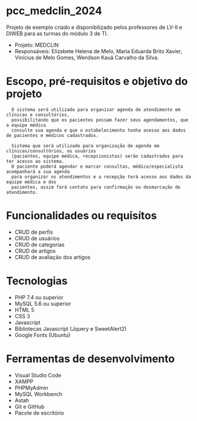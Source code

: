 # pcc_medclin_2024
Projeto de exemplo criado e disponibilizado pelos professores de LV-II e DIWEB para as turmas do módulo 3 de TI.
- Projeto: MEDCLIN
- Responsáveis: Elizabete Helena de Melo, Maria Eduarda Brito Xavier, Vinícius de Melo Gomes, Wendson Kauã Carvalho da Silva.

# Escopo, pré-requisitos e objetivo do projeto
      O sistema será utilizado para organizar agenda de atendimento em clínicas e consultórios,
      possibilitando que os pacientes possam fazer seus agendamentos, que a equipe médica
      consulte sua agenda e que o estabelecimento tenha acesso aos dados de pacientes e médicos cadastrados.

      Sistema que será utilizado para organização de agenda em clínicas/consultórios, os usuários
      (pacientes, equipe médica, recepcionistas) serão cadastrados para ter acesso ao sistema. 
      O paciente poderá agendar e marcar consultas, médico/especialista acompanhará a sua agenda
      para organizar os atendimentos e a recepção terá acesso aos dados da equipe médica e dos
      pacientes, assim fará contato para confirmação ou desmarcação do atendimento.

# Funcionalidades ou requisítos
* CRUD de perfis
* CRUD de usuários
* CRUD de categorias
* CRUD de artigos
* CRUD de avaliação dos artigos
  
# Tecnologias
* PHP 7.4 ou superior
* MySQL 5.6 ou superior
* HTML 5
* CSS 3
* Javascript
* Bibliotecas Javascript (Jquery e SweetAlert2)
* Google Fonts (Ubuntu)
  
# Ferramentas de desenvolvimento
* Visual Studio Code
* XAMPP
* PHPMyAdmin
* MySQL Workbench
* Astah
* Git e GitHub
* Pacote de escritório
